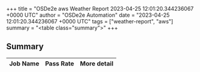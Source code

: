 +++
title = "OSDe2e aws Weather Report 2023-04-25 12:01:20.344236067 +0000 UTC"
author = "OSDe2e Automation"
date = "2023-04-25 12:01:20.344236067 +0000 UTC"
tags = ["weather-report", "aws"]
summary = "<table class=\"summary\"></table>"
+++
## Summary

| Job Name | Pass Rate | More detail |
|----------|-----------|-------------|




